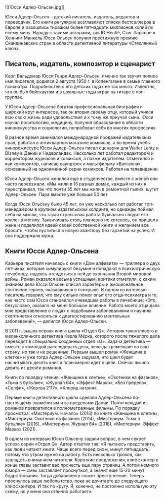 ![[Юсси Адлер-Ольсен.jpg]]

Юсси Адлер-Ольсен – датский писатель, издатель, редактор и переводчик. Его книги регулярно возглавляют списки бестселлеров в Европе и разошлись тиражом более пятнадцати миллионов копий по всему миру. Наряду с такими авторами, как Ю Несбё, Стиг Ларссон и Хеннинг Манкель Юсси Ольсен получил престижную премию Скандинавских стран в области детективной литературы «Стеклянный ключ».

## Писатель, издатель, композитор и сценарист

Карл Вальдемар Юсси Генри Адлер-Ольсен, именно так звучит полное имя писателя, родился 2 августа 1950 г. в Копенгагене в семье главного психиатра. Подробностей о его детских годах не так много. Известно, что он был бойскаутом и в школьные годы играл на гитаре в поп-группах.

У Юсси Адлер-Ольсена богатая профессиональная биография и широкий круг интересов, так он вторил своему отцу, который учился всю свою жизнь ради удовольствия и к тому же приучал сына. Юсси изучал политологию, медицину, получил образование в области киноискусства и социологии, попробовал себя во многих профессиях.

В разное время занимался международной продажей издательских прав, работал в антикварном магазине комиксов, а во время учебы кинорежиссуре Юсси Адлер-Ольсен писал сценарии для Walter Lantz и Disney в Дании и Нидерландах. Несколько лет работал редактором и корректором журналов и комиксов, а позже издателем. Отметился и как композитор, написав саундтрек к мультфильму «Валгалла», основанный на одноименной серии комиксов. Работал на телевидении.

Юсси Адлер-Ольсен женился еще в студенчестве, вместе с женой они часто переезжали. «Мы жили в 16 разных домах, каждый из них я перестраивал, так что почти 35 лет мы жили в ремонтной пыли», шутит Адлер-Ольсен. Пара вместе уже больше 50 лет.

Когда Юсси Ольсену было 45 лет, он уже несколько лет работал топ-менеджером в крупном издательском холдинге, но однажды поймал себя на мысли, что такая стрессовая работа буквально сводит его коллег в могилу. Заканчивать столь плачевно не хотелось, он пришел к жене и поделился идеей своей собственной книги и желанием все бросить, чтобы пуститься в новую авантюру без гарантий на успех. И она поддержала мужа.

## Книги Юсси Адлер-Ольсена

Карьера писателя началась с книги «Дом алфавита» — триллера о двух летчиках, которые симулируют безумие и попадают в психиатрическую лечебницу, надеясь отсидеться в ней до окончания Второй мировой войны. Роман оказался весьма успешным, критики отметили, с каким знанием дела Юсси Ольсен описал характеры и эмоциональное состояние героев, оказавшихся в психушке. В одном из интервью писатель говорил, что ему сильно помог опыт его отца-психиатра и то, как часто сам Юсси становился очевидцем работы в лечебнице: «Это, безусловно, оказало на меня большое влияние. Работа моего отца дала мне представление о людях с подобными заболеваниями и научила скептически относиться к диагностированию ментальных заболеваний», — делился Юсси Адлер-Ольсен.

В 2011 г. вышла первая книга цикла «Отдел Q». История талантливого и меланхоличного детектива Карла Мёрка, которого после тяжелого дела переводят в специально созданный отдел «Q». Задача детектива — вместе с командой расследовать дела, некогда гремевшие на всю страну, но так и не решенные. Первым вышел роман «Женщина в клетке» и уже тогда Адлер-Ольсен задумал, что цикл будет насчитывать десять книг и планомерно идет к цели. Сейчас вышло девять из десяти романов.

Книги по порядку чтения: «Женщина в клетке», «Охотники на фазанов», «Тьма в бутылке», «Журнал 64», «Эффект Марко», «Без предела», «Селфи», «Жертва 2117», «Хлорид натрия».

Первые книги детективного цикла сделали Адлер-Ольсена по-настоящему знаменитым и за пределами Дании. Почти каждый из романов превратился в полнометражные фильмы. По порядку просмотра: «Мистериум. Начало» (2013) по книге «Женщина в клетке», «Мистериум. Охотники на фазанов (2014), «Мистериум. Тьма в бутылке» (2016), «Мистериум. Журнал 64» (2018), «Мистериум. Эффект Марко» (2021).

В одном из интервью Юсси Ольсену задали вопрос, в чем секрет успеха серии «Отдел Q». Автор ответил так: «Я пытаюсь представить, как люди читают книги. Чаще всего перед сном, минут пятнадцать, потому что утром нужно на работу. Есть несколько трюков, как завладеть вниманием читателя. Короткие предложения, клиффхэнгер в конце главы заставит вас прочесть еще пару страниц. А потом немного юмора — смех заставляет проснуться, а значит еще 15-20 минут бодрствования. Тогда добавляем в сюжет преступление. Теперь проснулось ваше любопытство, пока не дочитаете до следующего клиффхэнгера. И так по кругу. Я, конечно, не постоянно использую эту схему, но у меня она отлично работает».